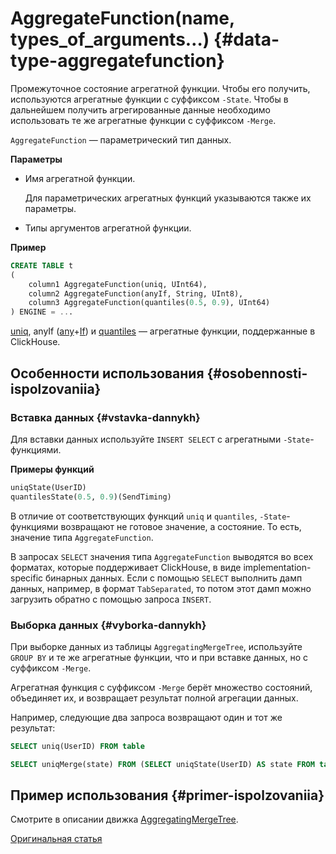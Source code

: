 # AggregateFunction(name, types\_of\_arguments…) {#data-type-aggregatefunction}

Промежуточное состояние агрегатной функции. Чтобы его получить, используются агрегатные функции с суффиксом `-State`. Чтобы в дальнейшем получить агрегированные данные необходимо использовать те же агрегатные функции с суффиксом `-Merge`.

`AggregateFunction` — параметрический тип данных.

**Параметры**

- Имя агрегатной функции.

    Для параметрических агрегатных функций указываются также их параметры.

- Типы аргументов агрегатной функции.

**Пример**

``` sql
CREATE TABLE t
(
    column1 AggregateFunction(uniq, UInt64),
    column2 AggregateFunction(anyIf, String, UInt8),
    column3 AggregateFunction(quantiles(0.5, 0.9), UInt64)
) ENGINE = ...
```

[uniq](../../query_language/agg_functions/reference.md#agg_function-uniq), anyIf ([any](../../query_language/agg_functions/reference.md#agg_function-any)+[If](../../query_language/agg_functions/combinators.md#agg-functions-combinator-if)) и [quantiles](../../query_language/agg_functions/reference.md) — агрегатные функции, поддержанные в ClickHouse.

## Особенности использования {#osobennosti-ispolzovaniia}

### Вставка данных {#vstavka-dannykh}

Для вставки данных используйте `INSERT SELECT` с агрегатными `-State`-функциями.

**Примеры функций**

``` sql
uniqState(UserID)
quantilesState(0.5, 0.9)(SendTiming)
```

В отличие от соответствующих функций `uniq` и `quantiles`, `-State`-функциями возвращают не готовое значение, а состояние. То есть, значение типа `AggregateFunction`.

В запросах `SELECT` значения типа `AggregateFunction` выводятся во всех форматах, которые поддерживает ClickHouse, в виде implementation-specific бинарных данных. Если с помощью `SELECT` выполнить дамп данных, например, в формат `TabSeparated`, то потом этот дамп можно загрузить обратно с помощью запроса `INSERT`.

### Выборка данных {#vyborka-dannykh}

При выборке данных из таблицы `AggregatingMergeTree`, используйте `GROUP BY` и те же агрегатные функции, что и при вставке данных, но с суффиксом `-Merge`.

Агрегатная функция с суффиксом `-Merge` берёт множество состояний, объединяет их, и возвращает результат полной агрегации данных.

Например, следующие два запроса возвращают один и тот же результат:

``` sql
SELECT uniq(UserID) FROM table

SELECT uniqMerge(state) FROM (SELECT uniqState(UserID) AS state FROM table GROUP BY RegionID)
```

## Пример использования {#primer-ispolzovaniia}

Смотрите в описании движка [AggregatingMergeTree](../../operations/table_engines/aggregatingmergetree.md).

[Оригинальная статья](https://clickhouse.tech/docs/ru/data_types/nested_data_structures/aggregatefunction/) <!--hide-->
